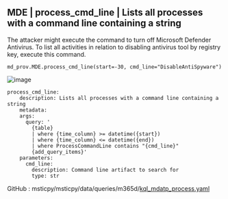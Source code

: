 ##  MDE | process_cmd_line | Lists all processes with a command line containing a string
The attacker might execute the command to turn off Microsoft Defender Antivirus. To list all activities in relation to disabling antivirus tool by registry key, execute this command.
```
md_prov.MDE.process_cmd_line(start=-30, cmd_line="DisableAntiSpyware")
```

![image](https://user-images.githubusercontent.com/120234772/220122881-85dbd545-920d-4e0c-abf5-742fe7d9fc69.png)



```
process_cmd_line:
    description: Lists all processes with a command line containing a string
    metadata:
    args:
      query: '
        {table}
        | where {time_column} >= datetime({start})
        | where {time_column} <= datetime({end})
        | where ProcessCommandLine contains "{cmd_line}"
        {add_query_items}'
    parameters:
      cmd_line:
        description: Command line artifact to search for
        type: str
```
GitHub : msticpy/msticpy/data/queries/m365d/[kql_mdatp_process.yaml](https://github.com/microsoft/msticpy/blob/main/msticpy/data/queries/m365d/kql_mdatp_process.yaml)

